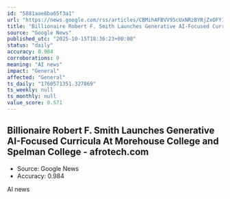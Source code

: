 ```yaml
---
id: "5881aae6ba65f3a1"
url: "https://news.google.com/rss/articles/CBMihAFBVV95cUxNRzBYRjZxOFY1RjVKVmhvekdxYmRQS1FzMG5tWlJjckxpMkUtYVB0WGd6Nnc0ZC1JRm5NSEVlaUNiZTNnYjd5dTlPNDN2ZkZUTVJUMWpzck9LZmQtVWVHNldQUk1hZTcwcUJjdWpkQXBiTzA2Z1ZTejhLYTJ4SzhqclBTelM?oc=5"
title: "Billionaire Robert F. Smith Launches Generative AI-Focused Curricula At Morehouse College and Spelman College - afrotech.com"
source: "Google News"
published_utc: "2025-10-15T18:36:23+00:00"
status: "daily"
accuracy: 0.984
corroborations: 0
meaning: "AI news"
impact: "General"
affected: "General"
ts_daily: "1760571351.327869"
ts_weekly: null
ts_monthly: null
value_score: 0.571
---
```

## Billionaire Robert F. Smith Launches Generative AI-Focused Curricula At Morehouse College and Spelman College - afrotech.com

- Source: Google News
- Accuracy: 0.984

AI news
